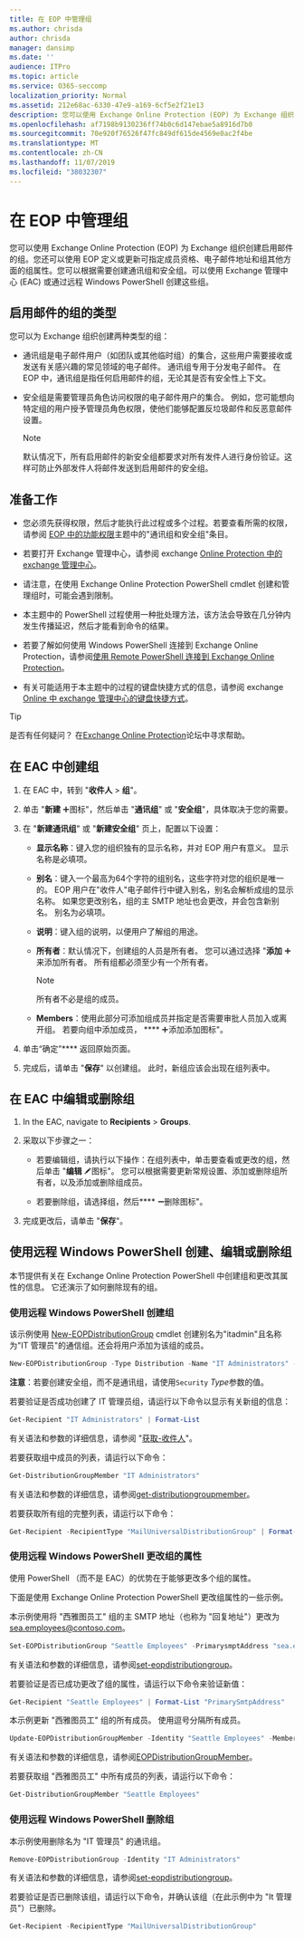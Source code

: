 ```yaml
---
title: 在 EOP 中管理组
ms.author: chrisda
author: chrisda
manager: dansimp
ms.date: ''
audience: ITPro
ms.topic: article
ms.service: O365-seccomp
localization_priority: Normal
ms.assetid: 212e68ac-6330-47e9-a169-6cf5e2f21e13
description: 您可以使用 Exchange Online Protection (EOP) 为 Exchange 组织创建启用邮件的组。 您还可以使用 EOP 定义或更新可指定成员资格、电子邮件地址和组其他方面的组属性。
ms.openlocfilehash: af7198b9130236ff74b0c6d147ebae5a8916d7b0
ms.sourcegitcommit: 70e920f76526f47fc849df615de4569e0ac2f4be
ms.translationtype: MT
ms.contentlocale: zh-CN
ms.lasthandoff: 11/07/2019
ms.locfileid: "38032307"
---
```

# <a name="manage-groups-in-eop"></a>在 EOP 中管理组

 您可以使用 Exchange Online Protection (EOP) 为 Exchange 组织创建启用邮件的组。您还可以使用 EOP 定义或更新可指定成员资格、电子邮件地址和组其他方面的组属性。您可以根据需要创建通讯组和安全组。可以使用 Exchange 管理中心 (EAC) 或通过远程 Windows PowerShell 创建这些组。

## <a name="types-of-mail-enabled-groups"></a>启用邮件的组的类型

您可以为 Exchange 组织创建两种类型的组：

- 通讯组是电子邮件用户（如团队或其他临时组）的集合，这些用户需要接收或发送有关感兴趣的常见领域的电子邮件。 通讯组专用于分发电子邮件。 在 EOP 中，通讯组是指任何启用邮件的组，无论其是否有安全性上下文。

- 安全组是需要管理员角色访问权限的电子邮件用户的集合。 例如，您可能想向特定组的用户授予管理员角色权限，使他们能够配置反垃圾邮件和反恶意邮件设置。

    > [!NOTE]
    > 默认情况下，所有启用邮件的新安全组都要求对所有发件人进行身份验证。这样可防止外部发件人将邮件发送到启用邮件的安全组。

## <a name="before-you-begin"></a>准备工作

- 您必须先获得权限，然后才能执行此过程或多个过程。若要查看所需的权限，请参阅 [EOP 中的功能权限](feature-permissions-in-eop.md)主题中的"通讯组和安全组"条目。

- 若要打开 Exchange 管理中心，请参阅 exchange [Online Protection 中的 exchange 管理中心](exchange-admin-center-in-exchange-online-protection-eop.md)。

- 请注意，在使用 Exchange Online Protection PowerShell cmdlet 创建和管理组时，可能会遇到限制。

- 本主题中的 PowerShell 过程使用一种批处理方法，该方法会导致在几分钟内发生传播延迟，然后才能看到命令的结果。

- 若要了解如何使用 Windows PowerShell 连接到 Exchange Online Protection，请参阅[使用 Remote PowerShell 连接到 Exchange Online Protection](https://docs.microsoft.com/powershell/exchange/exchange-eop/connect-to-exchange-online-protection-powershell?view=exchange-ps)。

- 有关可能适用于本主题中的过程的键盘快捷方式的信息，请参阅 exchange [Online 中 exchange 管理中心的键盘快捷方式](https://docs.microsoft.com/Exchange/accessibility/keyboard-shortcuts-in-admin-center)。

> [!TIP]
> 是否有任何疑问？ 在[Exchange Online Protection](https://go.microsoft.com/fwlink/p/?linkId=285351)论坛中寻求帮助。

## <a name="create-a-group-in-the-eac"></a>在 EAC 中创建组

1. 在 EAC 中，转到 "**收件人** \> **组**"。

2. 单击 "**新建** ![添加](../media/ITPro-EAC-AddIcon.gif)图标"，然后单击 "**通讯组**" 或 "**安全组**"，具体取决于您的需要。

3. 在 "**新建通讯组**" 或 "**新建安全组**" 页上，配置以下设置：

   - **显示名称**：键入您的组织独有的显示名称，并对 EOP 用户有意义。 显示名称是必填项。

   - **别名**：键入一个最高为64个字符的组别名，这些字符对您的组织是唯一的。 EOP 用户在"收件人"电子邮件行中键入别名，别名会解析成组的显示名称。 如果您更改别名，组的主 SMTP 地址也会更改，并会包含新别名。 别名为必填项。

   - **说明**：键入组的说明，以便用户了解组的用途。

   - **所有者**：默认情况下，创建组的人员是所有者。 您可以通过选择 "**添加** ![添加" 图标](../media/ITPro-EAC-AddIcon.gif)来添加所有者。 所有组都必须至少有一个所有者。

     > [!NOTE]
     > 所有者不必是组的成员。

   - **Members**：使用此部分可添加组成员并指定是否需要审批人员加入或离开组。 若要向组中添加成员， **** ![请单击 "](../media/ITPro-EAC-AddIcon.gif)添加添加图标"。

4. 单击“确定”**** 返回原始页面。

5. 完成后，请单击 "**保存**" 以创建组。 此时，新组应该会出现在组列表中。

## <a name="edit-or-remove-a-group-in-the-eac"></a>在 EAC 中编辑或删除组

1. In the EAC, navigate to **Recipients** \> **Groups**.

2. 采取以下步骤之一：

   - 若要编辑组，请执行以下操作：在组列表中，单击要查看或更改的组，然后单击 "**编辑** ![编辑](../media/ITPro-EAC-EditIcon.gif)图标"。 您可以根据需要更新常规设置、添加或删除组所有者，以及添加或删除组成员。

   - 若要删除组，请选择组，然后**** ![单击 "删除](../media/ITPro-EAC-RemoveIcon.gif)删除图标"。

3. 完成更改后，请单击 "**保存**"。

## <a name="create-edit-or-remove-a-group-using-remote-windows-powershell"></a>使用远程 Windows PowerShell 创建、编辑或删除组

本节提供有关在 Exchange Online Protection PowerShell 中创建组和更改其属性的信息。 它还演示了如何删除现有的组。

### <a name="create-a-group-using-remote-windows-powershell"></a>使用远程 Windows PowerShell 创建组

该示例使用 [New-EOPDistributionGroup](https://docs.microsoft.com/powershell/module/exchange/users-and-groups/New-EOPDistributionGroup) cmdlet 创建别名为"itadmin"且名称为"IT 管理员"的通信组。还会将用户添加为该组的成员。

```PowerShell
New-EOPDistributionGroup -Type Distribution -Name "IT Administrators" -Alias itadmin -Members @("Member1","Member2","Member3") -ManagedBy Member1
```

**注意**：若要创建安全组，而不是通讯组，请使用`Security` *Type*参数的值。

若要验证是否成功创建了 IT 管理员组，请运行以下命令以显示有关新组的信息：

```PowerShell
Get-Recipient "IT Administrators" | Format-List
```

有关语法和参数的详细信息，请参阅 "[获取-收件人](https://docs.microsoft.com/powershell/module/exchange/users-and-groups/Get-Recipient)"。

若要获取组中成员的列表，请运行以下命令：

```PowerShell
Get-DistributionGroupMember "IT Administrators"
```

有关语法和参数的详细信息，请参阅[get-distributiongroupmember](https://docs.microsoft.com/powershell/module/exchange/users-and-groups/get-distributiongroupmember)。

若要获取所有组的完整列表，请运行以下命令：

```PowerShell
Get-Recipient -RecipientType "MailUniversalDistributionGroup" | Format-Table | more
```

### <a name="change-the-properties-of-a-group-using-remote-windows-powershell"></a>使用远程 Windows PowerShell 更改组的属性

使用 PowerShell （而不是 EAC）的优势在于能够更改多个组的属性。

下面是使用 Exchange Online Protection PowerShell 更改组属性的一些示例。

本示例使用将 "西雅图员工" 组的主 SMTP 地址（也称为 "回复地址"）更改为 sea.employees@contoso.com。

```PowerShell
Set-EOPDistributionGroup "Seattle Employees" -PrimarysmptAddress "sea.employees@contoso.com"
```

有关语法和参数的详细信息，请参阅[set-eopdistributiongroup](https://docs.microsoft.com/powershell/module/exchange/users-and-groups/set-eopdistributiongroup)。

若要验证是否已成功更改了组的属性，请运行以下命令来验证新值：

```PowerShell
Get-Recipient "Seattle Employees" | Format-List "PrimarySmtpAddress"
```

本示例更新 "西雅图员工" 组的所有成员。 使用逗号分隔所有成员。

```PowerShell
Update-EOPDistributionGroupMember -Identity "Seattle Employees" -Members @("Member1","Member2","Member3","Member4","Member5")
```

有关语法和参数的详细信息，请参阅[EOPDistributionGroupMember](https://docs.microsoft.com/powershell/module/exchange/users-and-groups/update-eopdistributiongroupmember)。

若要获取组 "西雅图员工" 中所有成员的列表，请运行以下命令：

```PowerShell
Get-DistributionGroupMember "Seattle Employees"
```

### <a name="remove-a-group-using-remote-windows-powershell"></a>使用远程 Windows PowerShell 删除组

本示例使用删除名为 "IT 管理员" 的通讯组。

```PowerShell
Remove-EOPDistributionGroup -Identity "IT Administrators"
```

有关语法和参数的详细信息，请参阅[set-eopdistributiongroup](https://docs.microsoft.com/powershell/module/exchange/users-and-groups/remove-eopdistributiongroup)。

若要验证是否已删除该组，请运行以下命令，并确认该组（在此示例中为 "It 管理员"）已删除。

```PowerShell
Get-Recipient -RecipientType "MailUniversalDistributionGroup"
```
